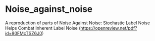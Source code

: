 # Noise_against_noise
A reproduction of parts of Noise Against Noise: Stochastic Label Noise Helps Combat Inherent Label Noise (https://openreview.net/pdf?id=80FMcTSZ6J0)
